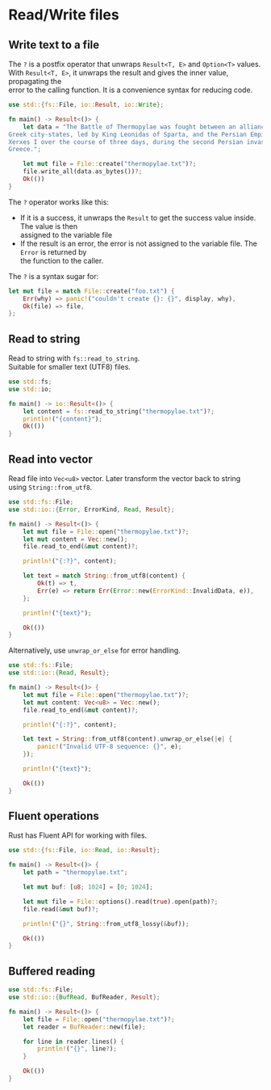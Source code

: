 # Read/Write files 


## Write text to a file 

The `?` is a postfix operator that unwraps `Result<T, E>` and `Option<T>` values.  
With `Result<T, E>`, it unwraps the result and gives the inner value, propagating the  
error to the calling function. It is a convenience syntax for reducing code.  

```rust
use std::{fs::File, io::Result, io::Write};

fn main() -> Result<()> {
    let data = "The Battle of Thermopylae was fought between an alliance of
Greek city-states, led by King Leonidas of Sparta, and the Persian Empire of
Xerxes I over the course of three days, during the second Persian invasion of
Greece.";

    let mut file = File::create("thermopylae.txt")?;
    file.write_all(data.as_bytes())?;
    Ok(())
}
```

The `?` operator works like this: 

- If it is a success, it unwraps the `Result` to get the success value inside. The value is then  
  assigned to the variable file  
- If the result is an error, the error is not assigned to the variable file. The `Error` is returned by  
  the function to the caller.

The `?` is a syntax sugar for: 

```rust
let mut file = match File::create("foo.txt") {
    Err(why) => panic!("couldn't create {}: {}", display, why),
    Ok(file) => file,
};
```

## Read to string

Read to string with `fs::read_to_string`.   
Suitable for smaller text (UTF8) files.   

```rust
use std::fs;
use std::io;

fn main() -> io::Result<()> {
    let content = fs::read_to_string("thermopylae.txt")?;
    println!("{content}");
    Ok(())
}
```

## Read into vector

Read file into `Vec<u8>` vector. Later transform the vector back to string  
using `String::from_utf8`.   

```rust
use std::fs::File;
use std::io::{Error, ErrorKind, Read, Result};

fn main() -> Result<()> {
    let mut file = File::open("thermopylae.txt")?;
    let mut content = Vec::new();
    file.read_to_end(&mut content)?;

    println!("{:?}", content);

    let text = match String::from_utf8(content) {
        Ok(t) => t,
        Err(e) => return Err(Error::new(ErrorKind::InvalidData, e)),
    };

    println!("{text}");

    Ok(())
}
```

Alternatively, use `unwrap_or_else` for error handling.  

```rust
use std::fs::File;
use std::io::{Read, Result};

fn main() -> Result<()> {
    let mut file = File::open("thermopylae.txt")?;
    let mut content: Vec<u8> = Vec::new();
    file.read_to_end(&mut content)?;

    println!("{:?}", content);

    let text = String::from_utf8(content).unwrap_or_else(|e| {
        panic!("Invalid UTF-8 sequence: {}", e);
    });    

    println!("{text}");

    Ok(())
}
```

## Fluent operations

Rust has Fluent API for working with files.  

```rust
use std::{fs::File, io::Read, io::Result};

fn main() -> Result<()> {
    let path = "thermopylae.txt";

    let mut buf: [u8; 1024] = [0; 1024];

    let mut file = File::options().read(true).open(path)?;
    file.read(&mut buf)?;

    println!("{}", String::from_utf8_lossy(&buf));

    Ok(())
}
```

## Buffered reading 

```rust
use std::fs::File;
use std::io::{BufRead, BufReader, Result};

fn main() -> Result<()> {
    let file = File::open("thermopylae.txt")?;
    let reader = BufReader::new(file);

    for line in reader.lines() {
        println!("{}", line?);
    }

    Ok(())
}
```


